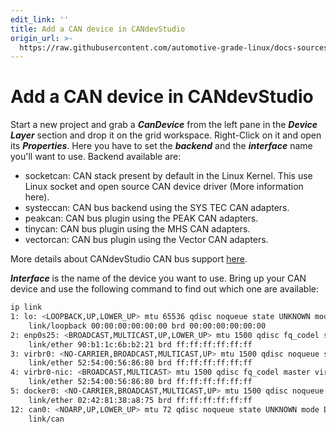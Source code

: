```yaml
---
edit_link: ''
title: Add a CAN device in CANdevStudio
origin_url: >-
  https://raw.githubusercontent.com/automotive-grade-linux/docs-sources/master/agl-documentation/candevstudio/docs/3_Add_CAN_Device.md
---
```


<!-- WARNING: This file is generated by fetch_docs.js using /home/boron/Documents/AGL/docs-webtemplate/site/_data/tocs/apis_services/master/candevstudio-developer-guides-api-services-book.yml -->

# Add a CAN device in CANdevStudio

Start a new project and grab a ***CanDevice*** from the left pane in the
***Device Layer*** section and drop it on the grid workspace. Right-Click on it
and open its ***Properties***. Here you have to set the ***backend*** and the
***interface*** name you'll want to use. Backend available are:

- socketcan: CAN stack present by default in the Linux Kernel. This use Linux socket and open source CAN device driver (More information here).
- systeccan: CAN bus backend using the SYS TEC CAN adapters.
- peakcan: CAN bus plugin using the PEAK CAN adapters.
- tinycan: CAN bus plugin using the MHS CAN adapters.
- vectorcan: CAN bus plugin using the Vector CAN adapters.

More details about CANdevStudio CAN bus support [here](http://doc.qt.io/qt-5.10/qtcanbus-backends.html).

***Interface*** is the name of the device you want to use. Bring up your CAN device and use the following command to find out which one are available:

```bash
ip link
1: lo: <LOOPBACK,UP,LOWER_UP> mtu 65536 qdisc noqueue state UNKNOWN mode DEFAULT group default qlen 1000
    link/loopback 00:00:00:00:00:00 brd 00:00:00:00:00:00
2: enp0s25: <BROADCAST,MULTICAST,UP,LOWER_UP> mtu 1500 qdisc fq_codel state UP mode DEFAULT group default qlen 1000
    link/ether 90:b1:1c:6b:b2:21 brd ff:ff:ff:ff:ff:ff
3: virbr0: <NO-CARRIER,BROADCAST,MULTICAST,UP> mtu 1500 qdisc noqueue state DOWN mode DEFAULT group default qlen 1000
    link/ether 52:54:00:56:86:80 brd ff:ff:ff:ff:ff:ff
4: virbr0-nic: <BROADCAST,MULTICAST> mtu 1500 qdisc fq_codel master virbr0 state DOWN mode DEFAULT group default qlen 1000
    link/ether 52:54:00:56:86:80 brd ff:ff:ff:ff:ff:ff
5: docker0: <NO-CARRIER,BROADCAST,MULTICAST,UP> mtu 1500 qdisc noqueue state DOWN mode DEFAULT group default
    link/ether 02:42:81:38:a8:75 brd ff:ff:ff:ff:ff:ff
12: can0: <NOARP,UP,LOWER_UP> mtu 72 qdisc noqueue state UNKNOWN mode DEFAULT group default qlen 1000
    link/can
```
